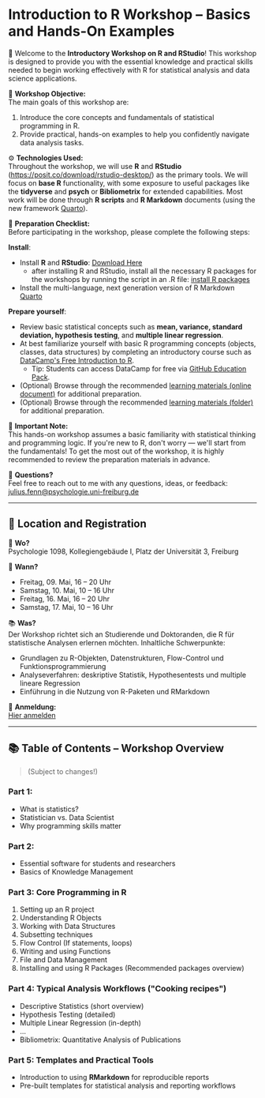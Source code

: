 # Introduction to R Workshop – Basics and Hands-On Examples

👋 Welcome to the **Introductory Workshop on R and RStudio**! This workshop is designed to provide you with the essential knowledge and practical skills needed to begin working effectively with R for statistical analysis and data science applications.

🔭 **Workshop Objective:**  
The main goals of this workshop are:  
1. Introduce the core concepts and fundamentals of statistical programming in R.  
2. Provide practical, hands-on examples to help you confidently navigate data analysis tasks.

⚙️ **Technologies Used:**  
Throughout the workshop, we will use **R** and **RStudio** (https://posit.co/download/rstudio-desktop/) as the primary tools. We will focus on **base R** functionality, with some exposure to useful packages like the **tidyverse** and **psych** or **Bibliometrix** for extended capabilities. Most work will be done through **R scripts** and **R Markdown** documents (using the new framework [Quarto](https://quarto.org/)).

📝 **Preparation Checklist:**  
Before participating in the workshop, please complete the following steps:

**Install**:
- Install **R** and **RStudio**: [Download Here](https://posit.co/download/rstudio-desktop/)
    + after installing R and RStudio, install all the necessary R packages for the workshops by running the script in an .R file: [install R packages](https://github.com/FennStatistics/introductory-workshop-in-R/blob/main/install_packages.R)
- Install the multi-language, next generation version of R Markdown [Quarto](https://quarto.org/)

**Prepare yourself**:
- Review basic statistical concepts such as **mean, variance, standard deviation, hypothesis testing**, and **multiple linear regression**.
- At best familiarize yourself with basic R programming concepts (objects, classes, data structures) by completing an introductory course such as [DataCamp's Free Introduction to R](https://www.datacamp.com/courses/free-introduction-to-r).
  + Tip: Students can access DataCamp for free via [GitHub Education Pack](https://education.github.com/pack).
- (Optional) Browse through the recommended [learning materials (online document)](https://docs.google.com/document/d/1Z40Rkux_Ysq15VziCJJH21ca07ipwN52dA_LFYIsZ2g/edit?usp=sharing) for additional preparation.
- (Optional) Browse through the recommended [learning materials (folder)](https://github.com/FennStatistics/introductory-workshop-in-R/tree/main/Learning%20Materials) for additional preparation.


📢 **Important Note:**  
This hands-on workshop assumes a basic familiarity with statistical thinking and programming logic. If you're new to R, don't worry — we'll start from the fundamentals! To get the most out of the workshop, it is highly recommended to review the preparation materials in advance.

💬 **Questions?**  
Feel free to reach out to me with any questions, ideas, or feedback: julius.fenn@psychologie.uni-freiburg.de

---

## 📍 Location and Registration

📍 **Wo?**  
Psychologie 1098, Kollegiengebäude I, Platz der Universität 3, Freiburg

📅 **Wann?**  
- Freitag, 09. Mai, 16 – 20 Uhr  
- Samstag, 10. Mai, 10 – 16 Uhr  
- Freitag, 16. Mai, 16 – 20 Uhr  
- Samstag, 17. Mai, 10 – 16 Uhr

📚 **Was?**  
Der Workshop richtet sich an Studierende und Doktoranden, die R für statistische Analysen erlernen möchten. Inhaltliche Schwerpunkte:
- Grundlagen zu R-Objekten, Datenstrukturen, Flow-Control und Funktionsprogrammierung
- Analyseverfahren: deskriptive Statistik, Hypothesentests und multiple lineare Regression
- Einführung in die Nutzung von R-Paketen und RMarkdown

🚀 **Anmeldung:**  
[Hier anmelden](https://forms.gle/qRatKQ4akVPKfvyd8)

---

## 📚 Table of Contents – Workshop Overview

> (Subject to changes!)

### Part 1:  
- What is statistics?  
- Statistician vs. Data Scientist  
- Why programming skills matter

### Part 2:  
- Essential software for students and researchers  
- Basics of Knowledge Management

### Part 3: Core Programming in R
1. Setting up an R project  
2. Understanding R Objects  
3. Working with Data Structures  
4. Subsetting techniques  
5. Flow Control (If statements, loops)  
6. Writing and using Functions  
7. File and Data Management  
8. Installing and using R Packages (Recommended packages overview)

### Part 4: Typical Analysis Workflows ("Cooking recipes")
- Descriptive Statistics (short overview)  
- Hypothesis Testing (detailed)  
- Multiple Linear Regression (in-depth)
- ...
- Bibliometrix: Quantitative Analysis of Publications

### Part 5: Templates and Practical Tools
- Introduction to using **RMarkdown** for reproducible reports
- Pre-built templates for statistical analysis and reporting workflows